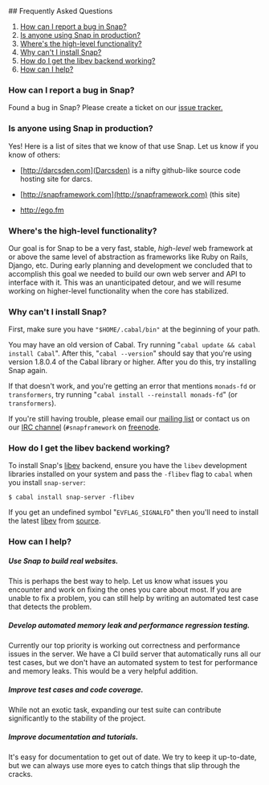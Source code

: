 <div id="faqspage">
## Frequently Asked Questions

<div class="faqs">

1. [How can I report a bug in Snap?         ](#how-can-i-report-a-bug-in-snap)
1. [Is anyone using Snap in production?     ](#is-anyone-using-snap-in-production)
1. [Where's the high-level functionality?   ](#wheres-the-high-level-functionality)
1. [Why can't I install Snap?               ](#why-cant-i-install-snap)
1. [How do I get the libev backend working? ](#how-do-i-get-the-libev-backend-working)
1. [How can I help?                         ](#how-can-i-help)

</div>



### How can I report a bug in Snap?

Found a bug in Snap? Please create a ticket on our
[issue tracker.](http://github.com/snapframework/snap-core/issues)


### Is anyone using Snap in production?

Yes!  Here is a list of sites that we know of that use Snap.  Let us know if
you know of others:

  -  [http://darcsden.com](Darcsden) is a nifty github-like source
     code hosting site for darcs.

  -  [http://snapframework.com](http://snapframework.com) (this site)

  -  [http://ego.fm           ](http://ego.fm           )


### Where's the high-level functionality?

Our goal is for Snap to be a very fast, stable, *high-level* web framework at
or above the same level of abstraction as frameworks like Ruby on Rails,
Django, etc.  During early planning and development we concluded that to
accomplish this goal we needed to build our own web server and API to interface
with it.  This was an unanticipated detour, and we will resume working on
higher-level functionality when the core has stabilized.


### Why can't I install Snap?

First, make sure you have `"$HOME/.cabal/bin"` at the beginning of your path.

You may have an old version of Cabal.  Try running "`cabal update && cabal
install Cabal`".  After this, "`cabal --version`" should say that you're using
version 1.8.0.4 of the Cabal library or higher.  After you do this, try
installing Snap again.

If that doesn't work, and you're getting an error that mentions `monads-fd` or
`transformers`, try running "`cabal install --reinstall monads-fd`"
(or `transformers`).

If you're still having trouble, please email our [mailing
list](http://mailman-mail5.webfaction.com/listinfo/snap) or contact us on our
[IRC channel](http://webchat.freenode.net/?channels=snapframework&uio=d4)
(`#snapframework` on [freenode](http://freenode.net/).


### How do I get the libev backend working?

To install Snap's [libev](http://software.schmorp.de/pkg/libev.html) backend,
ensure you have the `libev` development libraries installed on your system and
pass the `-flibev` flag to `cabal` when you install `snap-server`:

~~~~~~ {.shell}
$ cabal install snap-server -flibev
~~~~~~

If you get an undefined symbol "`EVFLAG_SIGNALFD`" then you'll need to
install the latest [libev](http://software.schmorp.de/pkg/libev.html)
from [source](http://dist.schmorp.de/libev/).


### How can I help?

##### Use Snap to build real websites.

This is perhaps the best way to help.  Let us know what issues you encounter
and work on fixing the ones you care about most.  If you are unable to fix a
problem, you can still help by writing an automated test case that detects the
problem.


##### Develop automated memory leak and performance regression testing.

Currently our top priority is working out correctness and performance issues in
the server.  We have a CI build server that automatically runs all our test
cases, but we don't have an automated system to test for performance and memory
leaks.  This would be a very helpful addition.


##### Improve test cases and code coverage.

While not an exotic task, expanding our test suite can contribute significantly
to the stability of the project.


##### Improve documentation and tutorials.

It's easy for documentation to get out of date.  We try to keep it up-to-date,
but we can always use more eyes to catch things that slip through the cracks.


</div>
